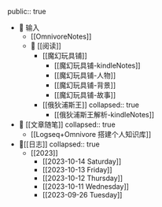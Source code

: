 public:: true

- 📲 输入
	- [[OmnivoreNotes]]
	- 📖 [[阅读]]
		- [[魔幻玩具铺]]
			- [[魔幻玩具铺-kindleNotes]]
			- [[魔幻玩具铺-人物]]
			- [[魔幻玩具铺-背景]]
			- [[魔幻玩具铺-故事]]
		- [[俄狄浦斯王]]
		  collapsed:: true
			- [[俄狄浦斯王解析-kindleNotes]]
- 💬 [[文章随笔]]
  collapsed:: true
	- [[Logseq+Omnivore 搭建个人知识库]]
- 📝[[日志]]
  collapsed:: true
	- [[2023]]
		- [[2023-10-14 Saturday]]
		- [[2023-10-13 Friday]]
		- [[2023-10-12 Thursday]]
		- [[2023-10-11 Wednesday]]
		- [[2023-09-26 Tuesday]]